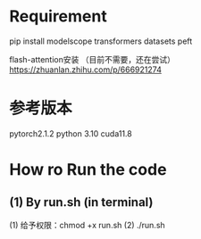 # Requirement 
pip install modelscope transformers datasets peft

flash-attention安装 （目前不需要，还在尝试）
https://zhuanlan.zhihu.com/p/666921274

# 参考版本
pytorch2.1.2 python 3.10 cuda11.8

# How ro Run the code

## (1) By run.sh (in terminal)
(1) 给予权限：chmod +x run.sh
(2) ./run.sh
